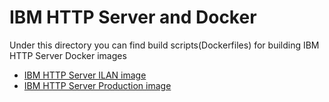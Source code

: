 # IBM HTTP Server and Docker

Under this directory you can find build scripts(Dockerfiles) for building IBM HTTP Server Docker images  

* [IBM HTTP Server ILAN image](https://github.com/WASdev/ci.docker.ibm-http-server/tree/master/ilan)
* [IBM HTTP Server Production image ](https://github.com/WASdev/ci.docker.ibm-http-server/tree/master/production)
